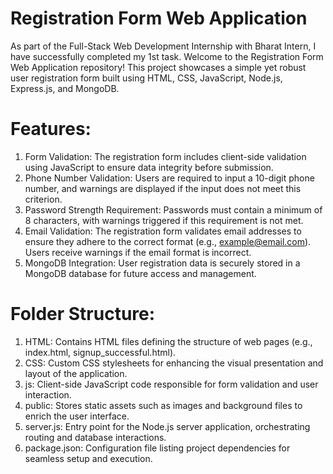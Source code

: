 # Registration Form Web Application
As part of the Full-Stack Web Development Internship with Bharat Intern, I have successfully completed my 1st task. Welcome to the Registration Form Web Application repository! This project showcases a simple yet robust user registration form built using HTML, CSS, JavaScript, Node.js, Express.js, and MongoDB.

# Features:
1. Form Validation: The registration form includes client-side validation using JavaScript to ensure data integrity before submission.
2. Phone Number Validation: Users are required to input a 10-digit phone number, and warnings are displayed if the input does not meet this criterion.
3. Password Strength Requirement: Passwords must contain a minimum of 8 characters, with warnings triggered if this requirement is not met.
4. Email Validation: The registration form validates email addresses to ensure they adhere to the correct format (e.g., example@email.com). Users receive warnings if the email format is incorrect.
5. MongoDB Integration: User registration data is securely stored in a MongoDB database for future access and management.

# Folder Structure:
1. HTML: Contains HTML files defining the structure of web pages (e.g., index.html, signup_successful.html).
2. CSS: Custom CSS stylesheets for enhancing the visual presentation and layout of the application.
3. js: Client-side JavaScript code responsible for form validation and user interaction.
4. public: Stores static assets such as images and background files to enrich the user interface.
4. server.js: Entry point for the Node.js server application, orchestrating routing and database interactions.
5. package.json: Configuration file listing project dependencies for seamless setup and execution.
